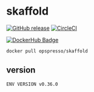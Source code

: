 # skaffold

[![GitHub release](https://img.shields.io/github/release/opspresso/skaffold.svg)](https://github.com/opspresso/skaffold/releases)
[![CircleCI](https://circleci.com/gh/opspresso/skaffold.svg?style=svg)](https://circleci.com/gh/opspresso/skaffold)

[![DockerHub Badge](http://dockeri.co/image/opspresso/skaffold)](https://hub.docker.com/r/opspresso/skaffold/)

```bash
docker pull opspresso/skaffold
```

## version

```
ENV VERSION v0.36.0
```
